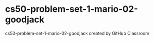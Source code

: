 # cs50-problem-set-1-mario-02-goodjack
cs50-problem-set-1-mario-02-goodjack created by GitHub Classroom
